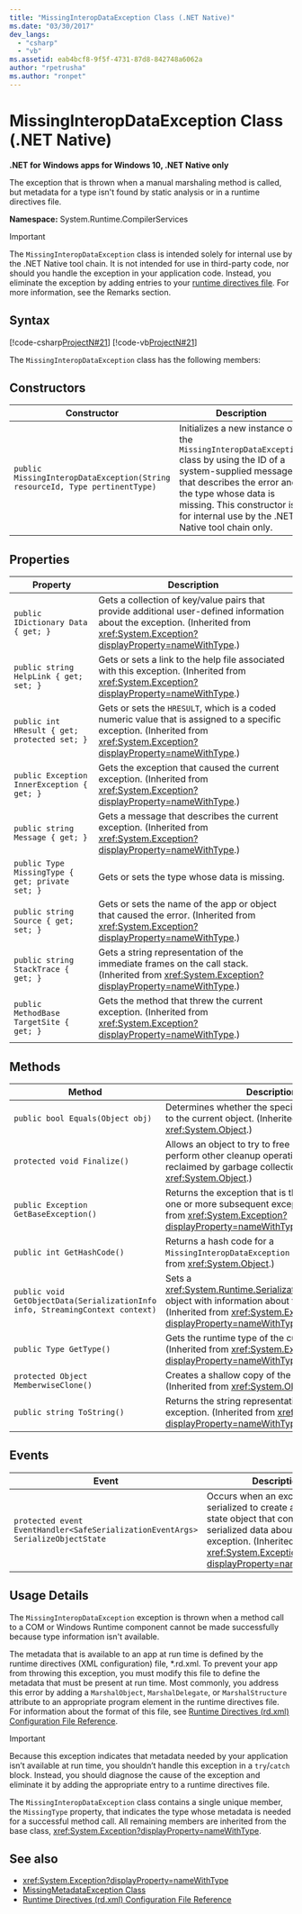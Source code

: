 ```yaml
---
title: "MissingInteropDataException Class (.NET Native)"
ms.date: "03/30/2017"
dev_langs: 
  - "csharp"
  - "vb"
ms.assetid: eab4bcf8-9f5f-4731-87d8-842748a6062a
author: "rpetrusha"
ms.author: "ronpet"
---
```

# MissingInteropDataException Class (.NET Native)
**.NET for Windows apps for Windows 10, .NET Native only**  
  
 The exception that is thrown when a manual marshaling method is called, but metadata for a type isn't found by static analysis or in a runtime directives file.  
  
 **Namespace:** System.Runtime.CompilerServices  
  
> [!IMPORTANT]
>  The `MissingInteropDataException` class is intended solely for internal use by the .NET Native tool chain. It is not intended for use in third-party code, nor should you handle the exception in your application code. Instead, you eliminate the exception by adding entries to your [runtime directives file](../../../docs/framework/net-native/runtime-directives-rd-xml-configuration-file-reference.md). For more information, see the Remarks section.  
  
## Syntax  
 [!code-csharp[ProjectN#21](../../../samples/snippets/csharp/VS_Snippets_CLR/projectn/cs/missinginteropdataexception_syntax1.cs#21)]
 [!code-vb[ProjectN#21](../../../samples/snippets/visualbasic/VS_Snippets_CLR/projectn/vb/missinginteropdataexception_syntax1.vb#21)]  
  
 The `MissingInteropDataException` class has the following members:  
  
## Constructors  
  
|Constructor|Description|  
|-----------------|-----------------|  
|`public MissingInteropDataException(String resourceId, Type pertinentType)`|Initializes a new instance of the `MissingInteropDataException` class by using the ID of a system-supplied message that describes the error and the type whose data is missing. This constructor is for internal use by the .NET Native tool chain only.|  
  
## Properties  
  
|Property|Description|  
|--------------|-----------------|  
|`public IDictionary Data { get; }`|Gets a collection of key/value pairs that provide additional user-defined information about the exception. (Inherited from <xref:System.Exception?displayProperty=nameWithType>.)|  
|`public string HelpLink { get; set; }`|Gets or sets a link to the help file associated with this exception. (Inherited from <xref:System.Exception?displayProperty=nameWithType>.)|  
|`public int HResult { get; protected set; }`|Gets or sets the `HRESULT`, which is a coded numeric value that is assigned to a specific exception. (Inherited from <xref:System.Exception?displayProperty=nameWithType>.)|  
|`public Exception InnerException { get; }`|Gets the exception that caused the current exception. (Inherited from <xref:System.Exception?displayProperty=nameWithType>.)|  
|`public string Message { get; }`|Gets a message that describes the current exception. (Inherited from <xref:System.Exception?displayProperty=nameWithType>.)|  
|`public Type MissingType { get; private set; }`|Gets or sets the type whose data is missing.|  
|`public string Source { get; set; }`|Gets or sets the name of the app or object that caused the error. (Inherited from <xref:System.Exception?displayProperty=nameWithType>.)|  
|`public string StackTrace { get; }`|Gets a string representation of the immediate frames on the call stack. (Inherited from <xref:System.Exception?displayProperty=nameWithType>.)|  
|`public MethodBase TargetSite { get; }`|Gets the method that threw the current exception. (Inherited from <xref:System.Exception?displayProperty=nameWithType>.)|  
  
## Methods  
  
|Method|Description|  
|------------|-----------------|  
|`public bool Equals(Object obj)`|Determines whether the specified object is equal to the current object.  (Inherited from <xref:System.Object>.)|  
|`protected void Finalize()`|Allows an object to try to free resources and perform other cleanup operations before it is reclaimed by garbage collection. (Inherited from <xref:System.Object>.)|  
|`public Exception GetBaseException()`|Returns the exception that is the root cause of one or more subsequent exceptions. (Inherited from <xref:System.Exception?displayProperty=nameWithType>.)|  
|`public int GetHashCode()`|Returns a hash code for a `MissingInteropDataException` instance.   (Inherited from <xref:System.Object>.)|  
|`public void GetObjectData(SerializationInfo info, StreamingContext context)`|Sets a <xref:System.Runtime.Serialization.SerializationInfo> object with information about the exception.  (Inherited from <xref:System.Exception?displayProperty=nameWithType>.)|  
|`public Type GetType()`|Gets the runtime type of the current instance. (Inherited from <xref:System.Exception?displayProperty=nameWithType>.)|  
|`protected Object MemberwiseClone()`|Creates a shallow copy of the current object. (Inherited from <xref:System.Object>.)|  
|`public string ToString()`|Returns the string representation of the current exception. (Inherited from <xref:System.Exception?displayProperty=nameWithType>.)|  
  
## Events  
  
|Event|Description|  
|-----------|-----------------|  
|`protected event EventHandler<SafeSerializationEventArgs> SerializeObjectState`|Occurs when an exception is serialized to create an exception state object that contains serialized data about the exception. (Inherited from <xref:System.Exception?displayProperty=nameWithType>.)|  
  
## Usage Details  
 The `MissingInteropDataException` exception is thrown when a method call to a COM or Windows Runtime component cannot be made successfully because type information isn't available.  
  
 The metadata that is available to an app at run time is defined by the runtime directives (XML configuration) file, *.rd.xml. To prevent your app from throwing this exception, you must modify this file to define the metadata that must be present at run time. Most commonly, you address this error by adding a `MarshalObject`, `MarshalDelegate`, or `MarshalStructure` attribute to an appropriate program element in the runtime directives file. For information about the format of this file, see [Runtime Directives (rd.xml) Configuration File Reference](../../../docs/framework/net-native/runtime-directives-rd-xml-configuration-file-reference.md).  
  
> [!IMPORTANT]
>  Because this exception indicates that metadata needed by your application isn’t available at run time, you shouldn’t handle this exception in a `try`/`catch` block. Instead, you should diagnose the cause of the exception and eliminate it by adding the appropriate entry to a runtime directives file.  
  
 The `MissingInteropDataException` class contains a single unique member, the `MissingType` property, that indicates the type whose metadata is needed for a successful method call. All remaining members are inherited from the base class, <xref:System.Exception?displayProperty=nameWithType>.  
  
## See also

- <xref:System.Exception?displayProperty=nameWithType>
- [MissingMetadataException Class](../../../docs/framework/net-native/missingmetadataexception-class-net-native.md)
- [Runtime Directives (rd.xml) Configuration File Reference](../../../docs/framework/net-native/runtime-directives-rd-xml-configuration-file-reference.md)
